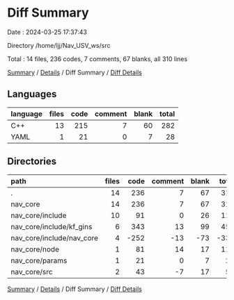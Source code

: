 # Diff Summary

Date : 2024-03-25 17:37:43

Directory /home/ljj/Nav_USV_ws/src

Total : 14 files,  236 codes, 7 comments, 67 blanks, all 310 lines

[Summary](results.md) / [Details](details.md) / Diff Summary / [Diff Details](diff-details.md)

## Languages
| language | files | code | comment | blank | total |
| :--- | ---: | ---: | ---: | ---: | ---: |
| C++ | 13 | 215 | 7 | 60 | 282 |
| YAML | 1 | 21 | 0 | 7 | 28 |

## Directories
| path | files | code | comment | blank | total |
| :--- | ---: | ---: | ---: | ---: | ---: |
| . | 14 | 236 | 7 | 67 | 310 |
| nav_core | 14 | 236 | 7 | 67 | 310 |
| nav_core/include | 10 | 91 | 0 | 26 | 117 |
| nav_core/include/kf_gins | 6 | 343 | 13 | 99 | 455 |
| nav_core/include/nav_core | 4 | -252 | -13 | -73 | -338 |
| nav_core/node | 1 | 81 | 14 | 17 | 112 |
| nav_core/params | 1 | 21 | 0 | 7 | 28 |
| nav_core/src | 2 | 43 | -7 | 17 | 53 |

[Summary](results.md) / [Details](details.md) / Diff Summary / [Diff Details](diff-details.md)
